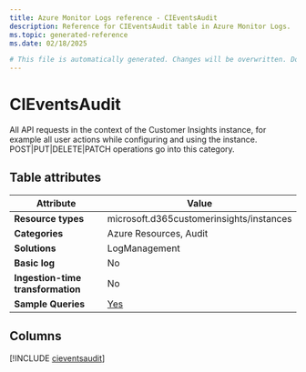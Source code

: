 ```yaml
---
title: Azure Monitor Logs reference - CIEventsAudit
description: Reference for CIEventsAudit table in Azure Monitor Logs.
ms.topic: generated-reference
ms.date: 02/18/2025

# This file is automatically generated. Changes will be overwritten. Do not change this file directly.
---
```


# CIEventsAudit

All API requests in the context of the Customer Insights instance, for example all user actions while configuring and using the instance. POST|PUT|DELETE|PATCH operations go into this category.


## Table attributes

|Attribute|Value|
|---|---|
|**Resource types**|microsoft.d365customerinsights/instances|
|**Categories**|Azure Resources, Audit|
|**Solutions**| LogManagement|
|**Basic log**|No|
|**Ingestion-time transformation**|No|
|**Sample Queries**|[Yes](/azure/azure-monitor/reference/queries/cieventsaudit)|



## Columns
  
[!INCLUDE [cieventsaudit](~/reusable-content/ce-skilling/azure/includes/azure-monitor/reference/tables/cieventsaudit-include.md)]
